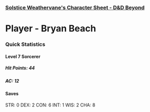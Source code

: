 ### [Solstice Weathervane's Character Sheet - D&D Beyond](https://www.dndbeyond.com/characters/116723342)

# Player - Bryan Beach
### Quick Statistics 
#### Level 7 Sorcerer 
##### Hit Points: 44
##### AC: 12 

#### Saves
STR: 0
DEX: 2
CON: 6
INT: 1
WIS: 2
CHA: 8